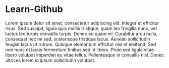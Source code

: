 # Learn-Github

Lorem ipsum dolor sit amet, consectetur adipiscing elit. Integer et efficitur risus. Sed suscipit, ligula quis mollis tristique, quam leo fringilla nunc, vel luctus leo turpis convallis turpis. Donec eu quam mi. Curabitur arcu nulla, consequat nec mi sed, scelerisque tristique lacus. Aenean sollicitudin feugiat lacus ut rutrum. Quisque elementum efficitur nisl et eleifend. Sed non nunc et lacus fermentum finibus sed id libero. Proin sed ligula vitae libero volutpat imperdiet eu vitae tellus. Pellentesque in convallis nisl. Donec ultrices lorem id ipsum sollicitudin volutpat.
